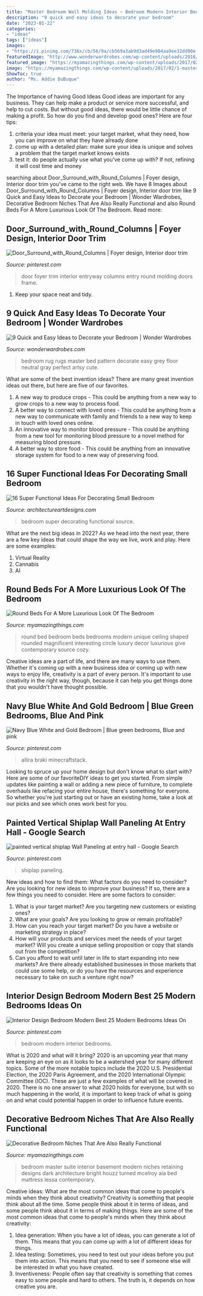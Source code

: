 ```yaml
---
title: "Master Bedroom Wall Molding Ideas ~ Bedroom Modern Interior Bedrooms"
description: "9 quick and easy ideas to decorate your bedroom"
date: "2023-01-22"
categories:
- "ideas"
tags: ["ideas"]
images:
- "https://i.pinimg.com/736x/cb/56/9a/cb569a3ab9d3ad49e984aa9ee32dd90e.jpg"
featuredImage: "http://www.wonderwardrobes.com/wp-content/uploads/2016/02/Master-Bedroom-Rug-Pattern-Nightstand.jpg"
featured_image: "https://myamazingthings.com/wp-content/uploads/2017/02/1-master-bedroom-1024x683.jpg"
image: "https://myamazingthings.com/wp-content/uploads/2017/02/1-master-bedroom-1024x683.jpg"
ShowToc: true
author: "Ms. Addie DuBuque"
---
```



The Importance of having Good Ideas
Good ideas are important for any business. They can help make a product or service more successful, and help to cut costs. But without good ideas, there would be little chance of making a profit. So how do you find and develop good ones? Here are four tips:
1. criteria your idea must meet: your target market, what they need, how you can improve on what they have already done
2. come up with a detailed plan: make sure your idea is unique and solves a problem that the target market knows exists
3. test it: do people actually use what you’ve come up with? If not, refining it will cost time and money

	

		
searching about Door_Surround_with_Round_Columns | Foyer design, Interior door trim you've came to the right web. We have 8 Images about Door_Surround_with_Round_Columns | Foyer design, Interior door trim like 9 Quick and Easy Ideas to Decorate your Bedroom | Wonder Wardrobes, Decorative Bedroom Niches That Are Also Really Functional and also Round Beds For A More Luxurious Look Of The Bedroom. Read more:
		
    
## Door_Surround_with_Round_Columns | Foyer Design, Interior Door Trim

<img loading=lazy src="https://i.pinimg.com/736x/9d/dd/bd/9dddbdafd1d6623b4dc97c9193f9dd90--foyer-design-foyer-ideas.jpg" onerror="this.onerror=null;this.src='https://tse1.mm.bing.net/th?id=OIP.MEd-s0KOs9O-BcJXD73QnQHaLG&amp;pid=15.1';" alt="Door_Surround_with_Round_Columns | Foyer design, Interior door trim">

_Source: pinterest.com_

>door foyer trim interior entryway columns entry round molding doors frame. 

	

1. Keep your space neat and tidy.

    
## 9 Quick And Easy Ideas To Decorate Your Bedroom | Wonder Wardrobes

<img loading=lazy src="http://www.wonderwardrobes.com/wp-content/uploads/2016/02/Master-Bedroom-Rug-Pattern-Nightstand.jpg" onerror="this.onerror=null;this.src='https://tse3.mm.bing.net/th?id=OIP.Jt6t79mHs-k0VmOC114YeAHaKn&amp;pid=15.1';" alt="9 Quick and Easy Ideas to Decorate your Bedroom | Wonder Wardrobes">

_Source: wonderwardrobes.com_

>bedroom rug rugs master bed pattern decorate easy grey floor neutral gray perfect artsy cute. 

	

What are some of the best invention ideas?
There are many great invention ideas out there, but here are five of our favorites. 
1. A new way to produce crops - This could be anything from a new way to grow crops to a new way to process food. 
2. A better way to connect with loved ones - This could be anything from a new way to communicate with family and friends to a new way to keep in touch with loved ones online. 
3. An innovative way to monitor blood pressure - This could be anything from a new tool for monitoring blood pressure to a novel method for measuring blood pressure. 
4. A better way to store food - This could be anything from an innovative storage system for food to a new way of preserving food. 

    
## 16 Super Functional Ideas For Decorating Small Bedroom

<img loading=lazy src="http://www.architectureartdesigns.com/wp-content/uploads/2017/02/3-39-630x473.jpg" onerror="this.onerror=null;this.src='https://tse1.mm.bing.net/th?id=OIP.9mJrnkobsUTUM1T3OXiVlQHaFj&amp;pid=15.1';" alt="16 Super Functional Ideas For Decorating Small Bedroom">

_Source: architectureartdesigns.com_

>bedroom super decorating functional source. 

	

What are the next big ideas in 2022?
As we head into the next year, there are a few key ideas that could shape the way we live, work and play. Here are some examples: 
1. Virtual Reality 
2. Cannabis 
3. AI 

    
## Round Beds For A More Luxurious Look Of The Bedroom

<img loading=lazy src="https://myamazingthings.com/wp-content/uploads/2016/12/best-contemporary-round-bed-best-ideas-for-you-1024x623.jpg" onerror="this.onerror=null;this.src='https://tse3.mm.bing.net/th?id=OIP.e8Jk_KRJ2Izq_IEOh-arJgHaEg&amp;pid=15.1';" alt="Round Beds For A More Luxurious Look Of The Bedroom">

_Source: myamazingthings.com_

>round bed bedroom beds bedrooms modern unique ceiling shaped rounded magnificent interesting circle luxury decor luxurious give contemporary source cozy. 

	

Creative ideas are a part of life, and there are many ways to use them. Whether it's coming up with a new business idea or coming up with new ways to enjoy life, creativity is a part of every person. It's important to use creativity in the right way, though, because it can help you get things done that you wouldn't have thought possible.

    
## Navy Blue White And Gold Bedroom | Blue Green Bedrooms, Blue And Pink

<img loading=lazy src="https://i.pinimg.com/736x/72/b0/b8/72b0b8762f079e45018469a346366b75.jpg" onerror="this.onerror=null;this.src='https://tse3.mm.bing.net/th?id=OIP.BF4zDVHe5T5qJ3nfYtgakQHaJ3&amp;pid=15.1';" alt="Navy Blue White and Gold Bedroom | Blue green bedrooms, Blue and pink">

_Source: pinterest.com_

>allira braki minecraftstack. 

	

Looking to spruce up your home design but don't know what to start with? Here are some of our favoriteDIY ideas to get you started. From simple updates like painting a wall or adding a new piece of furniture, to complete overhauls like refacing your entire house, there's something for everyone. So whether you're just starting out or have an existing home, take a look at our picks and see which ones work best for you.

    
## Painted Vertical Shiplap Wall Paneling At Entry Hall - Google Search

<img loading=lazy src="https://i.pinimg.com/736x/cb/56/9a/cb569a3ab9d3ad49e984aa9ee32dd90e.jpg" onerror="this.onerror=null;this.src='https://tse3.mm.bing.net/th?id=OIP.T2l0cE5eBDskTHArUePw-AHaLH&amp;pid=15.1';" alt="painted vertical shiplap Wall Paneling at entry hall - Google Search">

_Source: pinterest.com_

>shiplap paneling. 

	

New ideas and how to find them: What factors do you need to consider?
Are you looking for new ideas to improve your business? If so, there are a few things you need to consider. Here are some factors to consider:
1) What is your target market? Are you targeting new customers or existing ones? 
2) What are your goals? Are you looking to grow or remain profitable? 
3) How can you reach your target market? Do you have a website or marketing strategy in place? 
4) How will your products and services meet the needs of your target market? Will you create a unique selling proposition or copy that stands out from the competition? 
5) Can you afford to wait until later in life to start expanding into new markets? Are there already established businesses in those markets that could use some help, or do you have the resources and experience necessary to take on such a venture right now?

    
## Interior Design Bedroom Modern Best 25 Modern Bedrooms Ideas On

<img loading=lazy src="https://i.pinimg.com/736x/42/65/62/426562879fa32ca90bcdf2ab5078796f.jpg" onerror="this.onerror=null;this.src='https://tse3.mm.bing.net/th?id=OIP.PdJX_oTSmcNddROu7zLiMQHaLH&amp;pid=15.1';" alt="Interior Design Bedroom Modern Best 25 Modern Bedrooms Ideas On">

_Source: pinterest.com_

>bedroom modern interior bedrooms. 

	

What is 2020 and what will it bring?
2020 is an upcoming year that many are keeping an eye on as it looks to be a watershed year for many different topics. Some of the more notable topics include the 2020 U.S. Presidential Election, the 2020 Paris Agreement, and the 2020 International Olympic Committee (IOC). These are just a few examples of what will be covered in 2020. There is no one answer to what 2020 holds for everyone, but with so much happening in the world, it is important to keep track of what is going on and what could potential happen in order to influence future events.

    
## Decorative Bedroom Niches That Are Also Really Functional

<img loading=lazy src="https://myamazingthings.com/wp-content/uploads/2017/02/1-master-bedroom-1024x683.jpg" onerror="this.onerror=null;this.src='https://tse4.mm.bing.net/th?id=OIP.K8QnRlHaaIG96cxqmwfc2wHaE8&amp;pid=15.1';" alt="Decorative Bedroom Niches That Are Also Really Functional">

_Source: myamazingthings.com_

>bedroom master suite interior basement modern niches retaining designs dark architecture bright houzz turned mcelroy aia bed mattress lessa contemporary. 

	

Creative ideas: What are the most common ideas that come to people's minds when they think about creativity?
Creativity is something that people think about all the time. Some people think about it in terms of ideas, and some people think about it in terms of making things. Here are some of the most common ideas that come to people's minds when they think about creativity: 
1. Idea generation: When you have a lot of ideas, you can generate a lot of them. This means that you can come up with a lot of different ideas for things. 
2. Idea testing: Sometimes, you need to test out your ideas before you put them into action. This means that you need to see if someone else will be interested in what you have created. 
3. Inventiveness: People often say that creativity is something that comes easy to some people and hard to others. The truth is, it depends on how creative you are.

